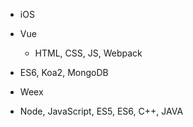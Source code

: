 - iOS

- Vue
	- HTML, CSS, JS, Webpack 


- ES6, Koa2, MongoDB


- Weex
- Node, JavaScript, ES5, ES6, C++, JAVA